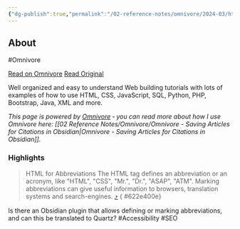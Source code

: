 ```yaml
---
{"dg-publish":true,"permalink":"/02-reference-notes/omnivore/2024-03/html-quotation-elements/","title":"HTML Quotation Elements\n","metatags":{"description":"Well organized and easy to understand Web building tutorials with lots of examples of how to use HTML, CSS, JavaScript, SQL, Python, PHP, Bootstrap, Java, XML and more.","og:image":"https://i.imgur.com/LmCg5HX.png"},"tags":["MMW-Dev/CSS","MMW-Dev/SEO"]}
---
```



## About

#Omnivore

[Read on Omnivore](https://omnivore.app/me/html-quotation-elements-18e7457c2ee)
[Read Original](https://www.w3schools.com/html/html_quotation_elements.asp)

Well organized and easy to understand Web building tutorials with lots of examples of how to use HTML, CSS, JavaScript, SQL, Python, PHP, Bootstrap, Java, XML and more.

_This page is powered by [Omnivore](https://omnivore.app) ‐ you can read more about how I use Omnivore here: [[02 Reference Notes/Omnivore/Omnivore - Saving Articles for Citations in Obsidian\|Omnivore - Saving Articles for Citations in Obsidian]]._

### Highlights

> HTML <abbr> for Abbreviations
> The HTML <abbr> tag defines an abbreviation or an acronym, like "HTML", 
> "CSS", "Mr.", 
> "Dr.", "ASAP", "ATM".
> Marking abbreviations can give useful information to browsers, translation 
> systems and search-engines. [⤴️](https://omnivore.app/me/html-quotation-elements-18e7457c2ee#622e400e-88bc-4d35-a826-aa637fb789ae) 
{ #622e400e}


Is there an Obsidian plugin that allows defining or marking abbreviations, and can this be translated to Quartz? #Accessibility #SEO

